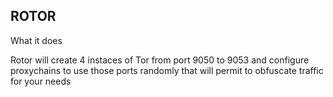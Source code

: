 ROTOR
-----

What it does

Rotor will create 4 instaces of Tor from port 9050 to 9053
and configure proxychains to use those ports randomly
that will permit to obfuscate traffic for your needs

